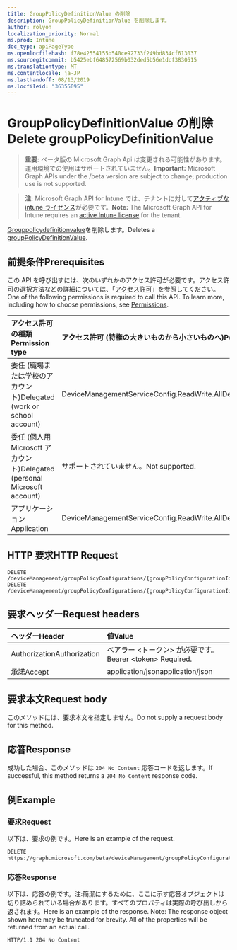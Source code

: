 ```yaml
---
title: GroupPolicyDefinitionValue の削除
description: GroupPolicyDefinitionValue を削除します。
author: rolyon
localization_priority: Normal
ms.prod: Intune
doc_type: apiPageType
ms.openlocfilehash: f78e42554155b540ce92733f249bd834cf613037
ms.sourcegitcommit: b5425ebf648572569b032ded5b56e1dcf3830515
ms.translationtype: MT
ms.contentlocale: ja-JP
ms.lasthandoff: 08/13/2019
ms.locfileid: "36355095"
---
```

# <a name="delete-grouppolicydefinitionvalue"></a><span data-ttu-id="2ab45-103">GroupPolicyDefinitionValue の削除</span><span class="sxs-lookup"><span data-stu-id="2ab45-103">Delete groupPolicyDefinitionValue</span></span>

> <span data-ttu-id="2ab45-104">**重要:** ベータ版の Microsoft Graph Api は変更される可能性があります。運用環境での使用はサポートされていません。</span><span class="sxs-lookup"><span data-stu-id="2ab45-104">**Important:** Microsoft Graph APIs under the /beta version are subject to change; production use is not supported.</span></span>

> <span data-ttu-id="2ab45-105">**注:** Microsoft Graph API for Intune では、テナントに対して[アクティブな intune ライセンス](https://go.microsoft.com/fwlink/?linkid=839381)が必要です。</span><span class="sxs-lookup"><span data-stu-id="2ab45-105">**Note:** The Microsoft Graph API for Intune requires an [active Intune license](https://go.microsoft.com/fwlink/?linkid=839381) for the tenant.</span></span>

<span data-ttu-id="2ab45-106">[Grouppolicydefinitionvalue](../resources/intune-grouppolicy-grouppolicydefinitionvalue.md)を削除します。</span><span class="sxs-lookup"><span data-stu-id="2ab45-106">Deletes a [groupPolicyDefinitionValue](../resources/intune-grouppolicy-grouppolicydefinitionvalue.md).</span></span>

## <a name="prerequisites"></a><span data-ttu-id="2ab45-107">前提条件</span><span class="sxs-lookup"><span data-stu-id="2ab45-107">Prerequisites</span></span>
<span data-ttu-id="2ab45-p101">この API を呼び出すには、次のいずれかのアクセス許可が必要です。アクセス許可の選択方法などの詳細については、「[アクセス許可](/graph/permissions-reference)」を参照してください。</span><span class="sxs-lookup"><span data-stu-id="2ab45-p101">One of the following permissions is required to call this API. To learn more, including how to choose permissions, see [Permissions](/graph/permissions-reference).</span></span>

|<span data-ttu-id="2ab45-110">アクセス許可の種類</span><span class="sxs-lookup"><span data-stu-id="2ab45-110">Permission type</span></span>|<span data-ttu-id="2ab45-111">アクセス許可 (特権の大きいものから小さいものへ)</span><span class="sxs-lookup"><span data-stu-id="2ab45-111">Permissions (from most to least privileged)</span></span>|
|:---|:---|
|<span data-ttu-id="2ab45-112">委任 (職場または学校のアカウント)</span><span class="sxs-lookup"><span data-stu-id="2ab45-112">Delegated (work or school account)</span></span>|<span data-ttu-id="2ab45-113">DeviceManagementServiceConfig.ReadWrite.All</span><span class="sxs-lookup"><span data-stu-id="2ab45-113">DeviceManagementServiceConfig.ReadWrite.All</span></span>|
|<span data-ttu-id="2ab45-114">委任 (個人用 Microsoft アカウント)</span><span class="sxs-lookup"><span data-stu-id="2ab45-114">Delegated (personal Microsoft account)</span></span>|<span data-ttu-id="2ab45-115">サポートされていません。</span><span class="sxs-lookup"><span data-stu-id="2ab45-115">Not supported.</span></span>|
|<span data-ttu-id="2ab45-116">アプリケーション</span><span class="sxs-lookup"><span data-stu-id="2ab45-116">Application</span></span>|<span data-ttu-id="2ab45-117">DeviceManagementServiceConfig.ReadWrite.All</span><span class="sxs-lookup"><span data-stu-id="2ab45-117">DeviceManagementServiceConfig.ReadWrite.All</span></span>|

## <a name="http-request"></a><span data-ttu-id="2ab45-118">HTTP 要求</span><span class="sxs-lookup"><span data-stu-id="2ab45-118">HTTP Request</span></span>
<!-- {
  "blockType": "ignored"
}
-->
``` http
DELETE /deviceManagement/groupPolicyConfigurations/{groupPolicyConfigurationId}/definitionValues/{groupPolicyDefinitionValueId}
DELETE /deviceManagement/groupPolicyConfigurations/{groupPolicyConfigurationId}/definitionValues/{groupPolicyDefinitionValueId}/presentationValues/{groupPolicyPresentationValueId}/definitionValue
```

## <a name="request-headers"></a><span data-ttu-id="2ab45-119">要求ヘッダー</span><span class="sxs-lookup"><span data-stu-id="2ab45-119">Request headers</span></span>
|<span data-ttu-id="2ab45-120">ヘッダー</span><span class="sxs-lookup"><span data-stu-id="2ab45-120">Header</span></span>|<span data-ttu-id="2ab45-121">値</span><span class="sxs-lookup"><span data-stu-id="2ab45-121">Value</span></span>|
|:---|:---|
|<span data-ttu-id="2ab45-122">Authorization</span><span class="sxs-lookup"><span data-stu-id="2ab45-122">Authorization</span></span>|<span data-ttu-id="2ab45-123">ベアラー &lt;トークン&gt; が必要です。</span><span class="sxs-lookup"><span data-stu-id="2ab45-123">Bearer &lt;token&gt; Required.</span></span>|
|<span data-ttu-id="2ab45-124">承諾</span><span class="sxs-lookup"><span data-stu-id="2ab45-124">Accept</span></span>|<span data-ttu-id="2ab45-125">application/json</span><span class="sxs-lookup"><span data-stu-id="2ab45-125">application/json</span></span>|

## <a name="request-body"></a><span data-ttu-id="2ab45-126">要求本文</span><span class="sxs-lookup"><span data-stu-id="2ab45-126">Request body</span></span>
<span data-ttu-id="2ab45-127">このメソッドには、要求本文を指定しません。</span><span class="sxs-lookup"><span data-stu-id="2ab45-127">Do not supply a request body for this method.</span></span>

## <a name="response"></a><span data-ttu-id="2ab45-128">応答</span><span class="sxs-lookup"><span data-stu-id="2ab45-128">Response</span></span>
<span data-ttu-id="2ab45-129">成功した場合、このメソッドは `204 No Content` 応答コードを返します。</span><span class="sxs-lookup"><span data-stu-id="2ab45-129">If successful, this method returns a `204 No Content` response code.</span></span>

## <a name="example"></a><span data-ttu-id="2ab45-130">例</span><span class="sxs-lookup"><span data-stu-id="2ab45-130">Example</span></span>

### <a name="request"></a><span data-ttu-id="2ab45-131">要求</span><span class="sxs-lookup"><span data-stu-id="2ab45-131">Request</span></span>
<span data-ttu-id="2ab45-132">以下は、要求の例です。</span><span class="sxs-lookup"><span data-stu-id="2ab45-132">Here is an example of the request.</span></span>
``` http
DELETE https://graph.microsoft.com/beta/deviceManagement/groupPolicyConfigurations/{groupPolicyConfigurationId}/definitionValues/{groupPolicyDefinitionValueId}
```

### <a name="response"></a><span data-ttu-id="2ab45-133">応答</span><span class="sxs-lookup"><span data-stu-id="2ab45-133">Response</span></span>
<span data-ttu-id="2ab45-p102">以下は、応答の例です。注:簡潔にするために、ここに示す応答オブジェクトは切り詰められている場合があります。すべてのプロパティは実際の呼び出しから返されます。</span><span class="sxs-lookup"><span data-stu-id="2ab45-p102">Here is an example of the response. Note: The response object shown here may be truncated for brevity. All of the properties will be returned from an actual call.</span></span>
``` http
HTTP/1.1 204 No Content
```






